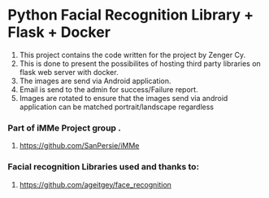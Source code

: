 # Python Facial Recognition Library + Flask + Docker
1. This project contains the code written for the project by Zenger Cy.  
2. This is done to present the possibilites of hosting third party libraries on flask web server with docker.  
3. The images are send via Android application.  
4. Email is send to the admin for success/Failure report.
5. Images are rotated to ensure that the images send via android application can be matched portrait/landscape regardless



### Part of iMMe Project group . 
1. https://github.com/SanPersie/iMMe

### Facial recognition Libraries used and thanks to:  
1. https://github.com/ageitgey/face_recognition


